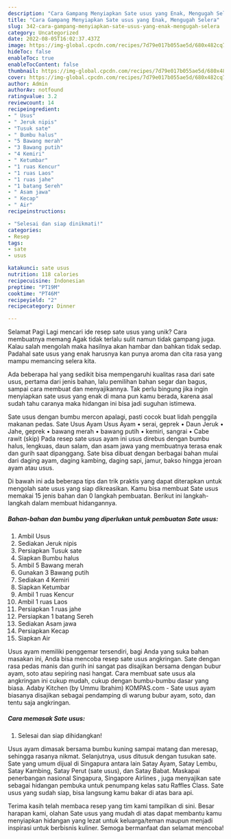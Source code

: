 ```yaml
---
description: "Cara Gampang Menyiapkan Sate usus yang Enak, Mengugah Selera"
title: "Cara Gampang Menyiapkan Sate usus yang Enak, Mengugah Selera"
slug: 342-cara-gampang-menyiapkan-sate-usus-yang-enak-mengugah-selera
category: Uncategorized
date: 2022-08-05T16:02:37.437Z
image: https://img-global.cpcdn.com/recipes/7d79e017b055ae5d/680x482cq70/sate-usus-foto-resep-utama.jpg
hideToc: false
enableToc: true
enableTocContent: false
thumbnail: https://img-global.cpcdn.com/recipes/7d79e017b055ae5d/680x482cq70/sate-usus-foto-resep-utama.jpg
cover: https://img-global.cpcdn.com/recipes/7d79e017b055ae5d/680x482cq70/sate-usus-foto-resep-utama.jpg
author: Admin
authorAv: notfound
ratingvalue: 3.2
reviewcount: 14
recipeingredient:
- " Usus"
- " Jeruk nipis"
- "Tusuk sate"
- " Bumbu halus"
- "5 Bawang merah"
- "3 Bawang putih"
- "4 Kemiri"
- " Ketumbar"
- "1 ruas Kencur"
- "1 ruas Laos"
- "1 ruas jahe"
- "1 batang Sereh"
- " Asam jawa"
- " Kecap"
- " Air"
recipeinstructions:

- "Selesai dan siap dinikmati!"
categories:
- Resep
tags:
- sate
- usus

katakunci: sate usus 
nutrition: 118 calories
recipecuisine: Indonesian
preptime: "PT19M"
cooktime: "PT46M"
recipeyield: "2"
recipecategory: Dinner

---
```



Selamat Pagi Lagi mencari ide resep sate usus yang unik? Cara membuatnya memang Agak tidak terlalu sulit namun tidak gampang juga. Kalau salah mengolah maka hasilnya akan hambar dan bahkan tidak sedap. Padahal sate usus yang enak harusnya kan punya aroma dan cita rasa yang mampu memancing selera kita.


Ada beberapa hal yang sedikit bisa mempengaruhi kualitas rasa dari sate usus, pertama dari jenis bahan, lalu pemilihan bahan segar dan bagus, sampai cara membuat dan menyajikannya. Tak perlu bingung jika ingin menyiapkan sate usus yang enak di mana pun kamu berada, karena asal sudah tahu caranya maka hidangan ini bisa jadi suguhan istimewa.

Sate usus dengan bumbu mercon apalagi, pasti cocok buat lidah penggila makanan pedas. Sate Usus Ayam Usus Ayam • serai, geprek • Daun Jeruk • Jahe, geprek • bawang merah • bawang putih • kemiri, sangrai • Cabe rawit (skip) Pada resep sate usus ayam ini usus direbus dengan bumbu halus, lengkuas, daun salam, dan asam jawa yang membuatnya terasa enak dan gurih saat dipanggang. Sate bisa dibuat dengan berbagai bahan mulai dari daging ayam, daging kambing, daging sapi, jamur, bakso hingga jeroan ayam atau usus.


Di bawah ini ada beberapa tips dan trik praktis yang dapat diterapkan untuk mengolah sate usus yang siap dikreasikan. Kamu bisa membuat Sate usus memakai 15 jenis bahan dan 0 langkah pembuatan. Berikut ini langkah-langkah dalam membuat hidangannya.

<!--inarticleads1-->

##### Bahan-bahan dan bumbu yang diperlukan untuk pembuatan Sate usus:

1. Ambil  Usus
1. Sediakan  Jeruk nipis
1. Persiapkan Tusuk sate
1. Siapkan  Bumbu halus
1. Ambil 5 Bawang merah
1. Gunakan 3 Bawang putih
1. Sediakan 4 Kemiri
1. Siapkan  Ketumbar
1. Ambil 1 ruas Kencur
1. Ambil 1 ruas Laos
1. Persiapkan 1 ruas jahe
1. Persiapkan 1 batang Sereh
1. Sediakan  Asam jawa
1. Persiapkan  Kecap
1. Siapkan  Air


Usus ayam memiliki penggemar tersendiri, bagi Anda yang suka bahan masakan ini, Anda bisa mencoba resep sate usus angkringan. Sate dengan rasa pedas manis dan gurih ini sangat pas disajikan bersama dengan bubur ayam, soto atau sepiring nasi hangat. Cara membuat sate usus ala angkringan ini cukup mudah, cukup dengan bumbu-bumbu dasar yang biasa. Adaby Kitchen (by Ummu Ibrahim) KOMPAS.com - Sate usus ayam biasanya disajikan sebagai pendamping di warung bubur ayam, soto, dan tentu saja angkringan. 

<!--inarticleads2-->

##### Cara memasak Sate usus:


1. Selesai dan siap dihidangkan!

Usus ayam dimasak bersama bumbu kuning sampai matang dan meresap, sehingga rasanya nikmat. Selanjutnya, usus ditusuk dengan tusukan sate. Sate yang umum dijual di Singapura antara lain Satay Ayam, Satay Lembu, Satay Kambing, Satay Perut (sate usus), dan Satay Babat. Maskapai penerbangan nasional Singapura, Singapore Airlines , juga menyajikan sate sebagai hidangan pembuka untuk penumpang kelas satu Raffles Class. Sate usus yang sudah siap, bisa langsung kamu bakar di atas bara api. 

Terima kasih telah membaca resep yang tim kami tampilkan di sini. Besar harapan kami, olahan Sate usus yang mudah di atas dapat membantu kamu menyiapkan hidangan yang lezat untuk keluarga/teman maupun menjadi inspirasi untuk berbisnis kuliner. Semoga bermanfaat dan selamat mencoba!
